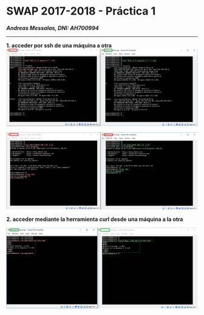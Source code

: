 # SWAP 2017-2018 -  Práctica 1
***Andreas Messalas, DNI: AH700994*** 

----------
**1\. acceder por ssh de una máquina a otra**
![](https://raw.githubusercontent.com/andreasmess/swap1718/master/practica1/1.PNG)

![enter image description here](https://raw.githubusercontent.com/andreasmess/swap1718/master/practica1/2.PNG)

**2\. acceder mediante la herramienta curl desde una máquina a la otra**

![enter image description here](https://raw.githubusercontent.com/andreasmess/swap1718/master/practica1/3.PNG)
